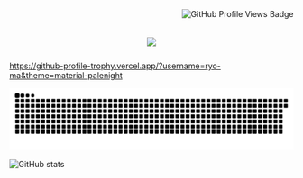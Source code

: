 <img align="right" src="https://komarev.com/ghpvc/?username=ngbao245&style=for-the-badge&base=1000&color=AE82CE" alt="GitHub Profile Views Badge">
<h1 align="center">
    <img src="https://readme-typing-svg.herokuapp.com/?font=Fira+Code&size=40&color=AE82CE&center=true&vCenter=true&width=500&height=70&duration=3000&lines=Hi+There!+👋;+I'm+BaoBiBo!;" />
</h1>

https://github-profile-trophy.vercel.app/?username=ryo-ma&theme=material-palenight



![snake gif](https://github.com/ngbao245/ngbao245/blob/output/github-contribution-grid-snake-dark.svg)

![GitHub stats](https://github-readme-stats.vercel.app/api?username=ngbao245&theme=material-palenight&show_icons=true)
